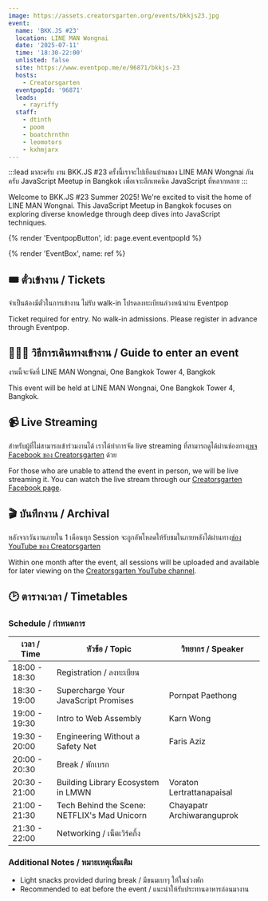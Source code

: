 ```yaml
---
image: https://assets.creatorsgarten.org/events/bkkjs23.jpg
event:
  name: 'BKK.JS #23'
  location: LINE MAN Wongnai
  date: '2025-07-11'
  time: '18:30-22:00'
  unlisted: false
  site: https://www.eventpop.me/e/96871/bkkjs-23
  hosts:
    - Creatorsgarten
  eventpopId: '96871'
  leads:
    - rayriffy
  staff:
    - dtinth
    - poom
    - boatchrnthn
    - leomotors
    - kxhmjarx
---
```


:::lead
มาละครับ งาน BKK.JS #23 ครั้งนี้เราจะไปเยือนบ้านของ LINE MAN Wongnai กันครับ JavaScript Meetup in Bangkok เพื่อเจาะลึกเทคนิค JavaScript ที่หลากหลาย
:::

Welcome to BKK.JS #23 Summer 2025! We're excited to visit the home of LINE MAN Wongnai. This JavaScript Meetup in Bangkok focuses on exploring diverse knowledge through deep dives into JavaScript techniques.

{% render 'EventpopButton', id: page.event.eventpopId %}

{% render 'EventBox', name: ref %}

## 🎟️ ตั๋วเข้างาน / Tickets

จำเป็นต้องมีตั๋วในการเข้างาน ไม่รับ walk-in โปรดลงทะเบียนล่วงหน้าผ่าน Eventpop

Ticket required for entry. No walk-in admissions. Please register in advance through Eventpop.

## 🚶🏻‍♂️ วิธีการเดินทางเข้างาน / Guide to enter an event

งานนี้จะจัดที่ LINE MAN Wongnai, One Bangkok Tower 4, Bangkok

This event will be held at LINE MAN Wongnai, One Bangkok Tower 4, Bangkok.

## 📹 Live Streaming

สำหรับผู้ที่ไม่สามารถเข้าร่วมงานได้ เราได้ทำการจัด live streaming ที่สามารถดูได้ผ่านช่องทาง[เพจ Facebook ของ Creatorsgarten](https://www.facebook.com/creatorsgarten/) ด้วย

For those who are unable to attend the event in person, we will be live streaming it. You can watch the live stream through our [Creatorsgarten Facebook page](https://www.facebook.com/creatorsgarten/).

## 🎬 บันทึกงาน / Archival

หลังจากวันงานภายใน 1 เดือนทุก Session จะถูกอัพโหลดให้รับชมในภายหลังได้ผ่านทาง[ช่อง YouTube ของ Creatorsgarten](https://youtube.com/@creatorsgarten)

Within one month after the event, all sessions will be uploaded and available for later viewing on the [Creatorsgarten YouTube channel](https://youtube.com/@creatorsgarten).

## 🕑 ตารางเวลา / Timetables

### Schedule / กำหนดการ

| เวลา / Time | หัวข้อ / Topic | วิทยากร / Speaker |
|-------------|----------------|-------------------|
| 18:00 - 18:30 | Registration / ลงทะเบียน | |
| 18:30 - 19:00 | Supercharge Your JavaScript Promises | Pornpat Paethong |
| 19:00 - 19:30 | Intro to Web Assembly | Karn Wong |
| 19:30 - 20:00 | Engineering Without a Safety Net | Faris Aziz |
| 20:00 - 20:30 | Break / พักเบรก | |
| 20:30 - 21:00 | Building Library Ecosystem in LMWN | Voraton Lertrattanapaisal |
| 21:00 - 21:30 | Tech Behind the Scene: NETFLIX's Mad Unicorn | Chayapatr Archiwaranguprok |
| 21:30 - 22:00 | Networking / เน็ตเวิร์คกิ้ง | |

### Additional Notes / หมายเหตุเพิ่มเติม

- Light snacks provided during break / มีขนมเบาๆ ให้ในช่วงพัก
- Recommended to eat before the event / แนะนำให้รับประทานอาหารก่อนมางาน